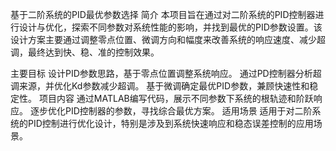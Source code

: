 基于二阶系统的PID最优参数选择
简介
本项目旨在通过对二阶系统的PID控制器进行设计与优化，探索不同参数对系统性能的影响，并找到最优的PID参数设置。该设计方案主要通过调整零点位置、微调方向和幅度来改善系统的响应速度、减少超调，最终达到快、稳、准的控制效果。

主要目标
设计PID参数思路，基于零点位置调整系统响应。
通过PD控制器分析超调来源，并优化Kd参数减少超调。
基于微调确定最优PID参数，兼顾快速性和稳定性。
项目内容
通过MATLAB编写代码，展示不同参数下系统的根轨迹和阶跃响应。
逐步优化PID控制器的参数，寻找综合最优方案。
适用场景
适用于对二阶系统的PID控制进行优化设计，特别是涉及到系统快速响应和稳态误差控制的应用场景。
